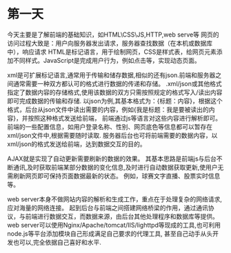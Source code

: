 第一天
=====
今天主要是了解前端的基础知识，如HTML\CSS\JS,HTTP,web serve等
网页的访问过程大致是：用户向服务器发出请求，服务器查找数据（在本机或数据库中），响应请求
HTML是标记语言，用于绘制网页，CSS是样式表，给网页元素添加不同样式。JavaScript是完成用户行为，例如点击等，实现动态页面。

xml是可扩展标记语言,通常用于传输和储存数据,相似的还有json.前端和服务器之间通常需要一种双方都认可的格式进行数据的传递和存储。
.xml/json或其他格式指定了数据内容的存储格式,使用该数据的双方只需按照规定的格式写入/读出内容即可完成数据的传输和存储.
以json为例,其基本格式为：{标题：内容}，根据这个格式，后台从json文件中读出需要的内容，例如{我是标题：我是要被读出的内容}，并按照这种格式发送给前端，
前端通过js等语言对这些内容进行解析即可。前端的一些配置信息，如用户登录名称、性别、网页底色等信息都可以暂存在xml/json文件中,根据需要随时读取. 
服务器后台也可将前端需要的数据内容，以xml/json的格式发送给前端，达到数据交互的目的。

AJAX就是实现了自动更新需要刷新的数据的效果。
其基本思路是前端js与后台不断通讯,及时获取前端某部分数据的变化信息,及时进行自动数据获取更新,使用户无需刷新网页即可保持页面数据最新的状态。
例如，球赛文字直播、股票实时信息等。

web server本身不做网站内容的解析和生成工作，重点在于处理复杂的网络请求,应对海量的网络连接。
起到后台与前端之间搭建网络桥梁的作用，通过通讯协议，与前端进行数据交互，而数据来源，由后台其他处理程序和数据库等提供。
web server可以使用Nginx/Apache/tomcat/IIS/lighttpd等现成的工具,也可利用node.js等平台添加模块自己形成满足自己要求的代理工具,
甚至自己动手从头开发也可以,完全依据自己喜好和水平.
